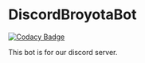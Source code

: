 # DiscordBroyotaBot

[![Codacy Badge](https://api.codacy.com/project/badge/Grade/d56ae952be6c417a90caa0bb2e1155da)](https://app.codacy.com/gh/tygore587/DiscordBroyotaBot?utm_source=github.com&utm_medium=referral&utm_content=tygore587/DiscordBroyotaBot&utm_campaign=Badge_Grade_Settings)

This bot is for our discord server.